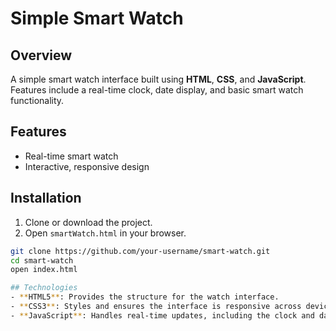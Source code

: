# Simple Smart Watch

## Overview
A simple smart watch interface built using **HTML**, **CSS**, and **JavaScript**. Features include a real-time clock, date display, and basic smart watch functionality.

## Features
- Real-time smart watch
- Interactive, responsive design

## Installation
1. Clone or download the project.
2. Open `smartWatch.html` in your browser.

```bash
git clone https://github.com/your-username/smart-watch.git
cd smart-watch
open index.html

## Technologies
- **HTML5**: Provides the structure for the watch interface.
- **CSS3**: Styles and ensures the interface is responsive across devices.
- **JavaScript**: Handles real-time updates, including the clock and date functionalities.
